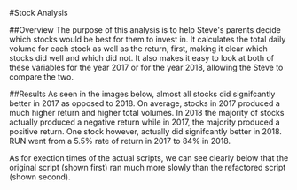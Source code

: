 #Stock Analysis

##Overview
The purpose of this analysis is to help Steve's parents decide which stocks would be best for them to invest in. It calculates the total daily
volume for each stock as well as the return, first, making it clear which stocks did well and which did not. It also makes it easy to look at both
of these variables for the year 2017 or for the year 2018, allowing the Steve to compare the two.

##Results
As seen in the images below, almost all stocks did signifcantly better in 2017 as opposed to 2018. On average, stocks in 2017 produced a much higher return and higher total volumes. In 2018 the majority of stocks actually produced a negative return while in 2017, the majority produced a positive return. One stock however, actually did signifcantly better in 2018. RUN went from a 5.5% rate of return in 2017 to 84% in 2018.

As for exection times of the actual scripts, we can see clearly below that the original script (shown first) ran much more slowly than the refactored script (shown second).

